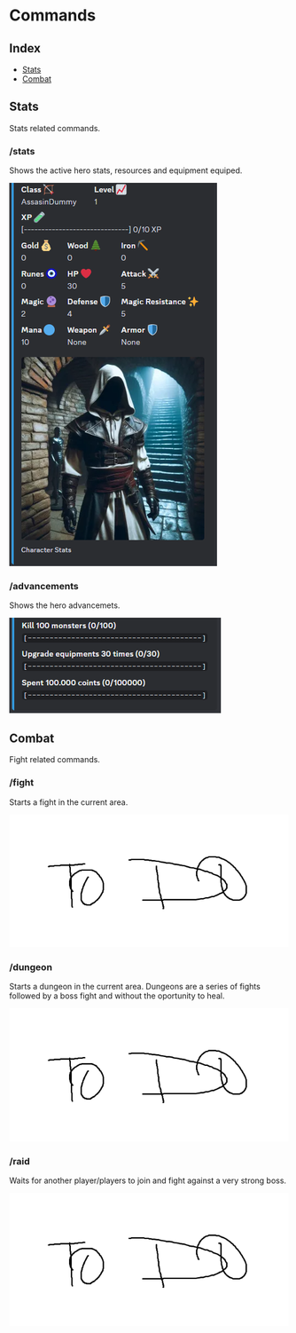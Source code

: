 # Commands

## Index
- [Stats](#stats)
- [Combat](#combat)

## Stats
Stats related commands.

### /stats
Shows the active hero stats, resources and equipment equiped.

![Example stats](images/commands/stats.PNG)

### /advancements
Shows the hero advancemets.

![Example advancements](images/commands/advancements.PNG)

## Combat
Fight related commands.

### /fight
Starts a fight in the current area.

![To do](images/commands/todo.PNG)

### /dungeon
Starts a dungeon in the current area.
Dungeons are a series of fights followed by a boss fight and without the oportunity to heal.

![To do](images/commands/todo.PNG)

### /raid
Waits for another player/players to join and fight against a very strong boss.

![To do](images/commands/todo.PNG)